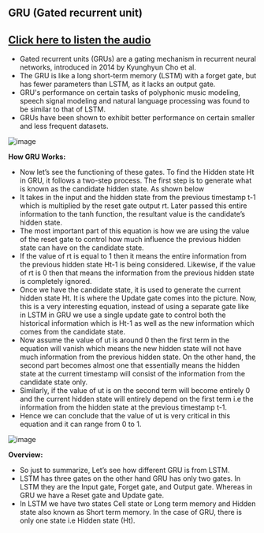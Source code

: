 ## GRU (Gated recurrent unit)
## [Click here to listen the audio](https://drive.google.com/file/d/1bU1TgD5TrVRmiz9OVFtCGL1xpqjf3FZU/view?usp=sharing)

- Gated recurrent units (GRUs) are a gating mechanism in recurrent neural networks, introduced in 2014 by Kyunghyun Cho et al.
- The GRU is like a long short-term memory (LSTM) with a forget gate, but has fewer parameters than LSTM, as it lacks an output gate.
- GRU's performance on certain tasks of polyphonic music modeling, speech signal modeling and natural language processing was found to be similar to that of LSTM.
- GRUs have been shown to exhibit better performance on certain smaller and less frequent datasets.

![image](https://user-images.githubusercontent.com/79050917/144060176-e77488af-1b89-43de-9aa3-51908a741d70.png)

**How GRU Works:**
- Now let’s see the functioning of these gates. To find the Hidden state Ht in GRU, it follows a two-step process. The first step is to generate what is known as the candidate hidden state. As shown below
- It takes in the input and the hidden state from the previous timestamp t-1 which is multiplied by the reset gate output rt. Later passed this entire information to the tanh function, the resultant value is the candidate’s hidden state.
- The most important part of this equation is how we are using the value of the reset gate to control how much influence the previous hidden state can have on the candidate state.
- If the value of rt is equal to 1 then it means the entire information from the previous hidden state Ht-1 is being considered. Likewise, if the value of rt is 0 then that means the information from the previous hidden state is completely ignored.
- Once we have the candidate state, it is used to generate the current hidden state Ht. It is where the Update gate comes into the picture. Now, this is a very interesting equation, instead of using a separate gate like in LSTM in GRU we use a single update gate to control both the historical information which is Ht-1 as well as the new information which comes from the candidate state.
- Now assume the value of ut is around 0 then the first term in the equation will vanish which means the new hidden state will not have much information from the previous hidden state. On the other hand, the second part becomes almost one that essentially means the hidden state at the current timestamp will consist of the information from the candidate state only.
- Similarly, if the value of ut is on the second term will become entirely 0 and the current hidden state will entirely depend on the first term i.e the information from the hidden state at the previous timestamp t-1.
- Hence we can conclude that the value of ut is very critical in this equation and it can range from 0 to 1.

![image](https://user-images.githubusercontent.com/79050917/144060305-1cd4111a-fb59-4ec1-b4e6-c577ede3cb65.png)

**Overview:**
- So just to summarize, Let’s see how different GRU is from LSTM.
- LSTM has three gates on the other hand GRU has only two gates. In LSTM they are the Input gate, Forget gate, and Output gate. Whereas in GRU we have a Reset gate and Update gate.
- In LSTM we have two states Cell state or Long term memory and Hidden state also known as Short term memory. In the case of GRU, there is only one state i.e Hidden state (Ht).
